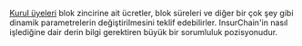 [Kurul üyeleri](introduction/committee) blok zincirine ait ücretler, blok süreleri  ve diğer bir çok şey gibi dinamik parametrelerin değiştirilmesini teklif edebilirler. InsurChain'in nasıl işlediğine dair derin bilgi gerektiren büyük bir sorumluluk pozisyonudur.
